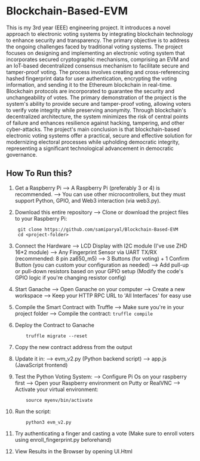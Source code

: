 # Blockchain-Based-EVM
This is my 3rd year (EEE) engineering project. It introduces a novel approach to electronic voting systems by integrating blockchain technology to enhance security and transparency. The primary objective is to address the ongoing challenges faced by traditional voting systems. The project focuses on designing and implementing an electronic voting system that incorporates secured cryptographic mechanisms, comprising an EVM and an IoT-based decentralized consensus mechanism to facilitate secure and tamper-proof voting. The process involves creating and cross-referencing hashed fingerprint data for user authentication, encrypting the voting information, and sending it to the Ethereum blockchain in real-time. Blockchain protocols are incorporated to guarantee the security and unchangeability of votes. The primary demonstration of the project is the system's ability to provide secure and tamper-proof voting, allowing voters to verify vote integrity while preserving anonymity. Through blockchain's decentralized architecture, the system minimizes the risk of central points of failure and enhances resilience against hacking, tampering, and other cyber-attacks. The project's main conclusion is that blockchain-based electronic voting systems offer a practical, secure and effective solution for modernizing electoral processes while upholding democratic integrity, representing a significant technological advancement in democratic governance.  

## How To Run this?
1. Get a Raspberry Pi
    --> A Raspberry Pi (preferably 3 or 4) is recommended.
    --> You can use other microcontrollers, but they must support Python, GPIO, and Web3 interaction (via web3.py).

3. Download this entire repository
    --> Clone or download the project files to your Raspberry Pi:
      ```
       git clone https://github.com/samiparyal/Blockchain-Based-EVM
       cd <project-folder>
      ```
4. Connect the Hardware
    --> LCD Display with I2C module (I've use ZHD 16*2 module)
    --> Any Fingerprint Sensor via UART TX/RX (recommended: 8 pin za650_m5)
    --> 3 Buttons (for voting) + 1 Confirm Button (you can custom your configuration as needed)
    --> Add pull-up or pull-down resistors based on your GPIO setup (Modify the code's GPIO logic if you're changing resistor config)

5. Start Ganache
    --> Open Ganache on your computer
    --> Create a new workspace
    --> Keep your HTTP RPC URL to 'All Interfaces' for easy use 

6. Compile the Smart Contract with Truffle
    --> Make sure you're in your project folder
    --> Compile the contract:
        ```
          truffle compile
       ```
   
8. Deploy the Contract to Ganache
      ```
          truffle migrate --reset
      ```
9. Copy the new contract address from the output
10. Update it in:
    --> evm_v2.py (Python backend script)
    --> app.js (JavaScript frontend)

11. Test the Python Voting System:
    --> Configure Pi Os on your raspberry first
    --> Open your Raspberry environment on Putty or RealVNC
    --> Activate your virtual environment:
    ```
        source myenv/bin/activate
    ```
12. Run the script:
    ```
        python3 evm_v2.py
    ```
13. Try authenticating a finger and casting a vote (Make sure to enroll voters using enroll_fingerprint.py beforehand)
14. View Results in the Browser by opening UI.Html
